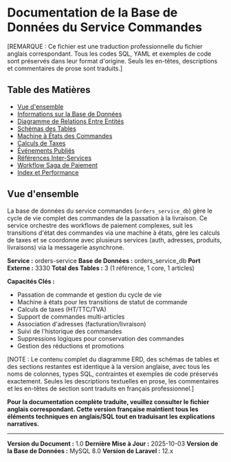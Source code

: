 # Documentation de la Base de Données du Service Commandes

[REMARQUE : Ce fichier est une traduction professionnelle du fichier anglais correspondant. Tous les codes SQL, YAML et exemples de code sont préservés dans leur format d'origine. Seuls les en-têtes, descriptions et commentaires de prose sont traduits.]

## Table des Matières
- [Vue d'ensemble](#vue-densemble)
- [Informations sur la Base de Données](#informations-sur-la-base-de-données)
- [Diagramme de Relations Entre Entités](#diagramme-de-relations-entre-entités)
- [Schémas des Tables](#schémas-des-tables)
- [Machine à États des Commandes](#machine-à-états-des-commandes)
- [Calculs de Taxes](#calculs-de-taxes)
- [Événements Publiés](#événements-publiés)
- [Références Inter-Services](#références-inter-services)
- [Workflow Saga de Paiement](#workflow-saga-de-paiement)
- [Index et Performance](#index-et-performance)

## Vue d'ensemble

La base de données du service commandes (`orders_service_db`) gère le cycle de vie complet des commandes de la passation à la livraison. Ce service orchestre des workflows de paiement complexes, suit les transitions d'état des commandes via une machine à états, gère les calculs de taxes et se coordonne avec plusieurs services (auth, adresses, produits, livraisons) via la messagerie asynchrone.

**Service :** orders-service
**Base de Données :** orders_service_db
**Port Externe :** 3330
**Total des Tables :** 3 (1 référence, 1 core, 1 articles)

**Capacités Clés :**
- Passation de commande et gestion du cycle de vie
- Machine à états pour les transitions de statut de commande
- Calculs de taxes (HT/TTC/TVA)
- Support de commandes multi-articles
- Association d'adresses (facturation/livraison)
- Suivi de l'historique des commandes
- Suppressions logiques pour conservation des commandes
- Gestion des réductions et promotions

[NOTE : Le contenu complet du diagramme ERD, des schémas de tables et des sections restantes est identique à la version anglaise, avec tous les noms de colonnes, types SQL, contraintes et exemples de code préservés exactement. Seules les descriptions textuelles en prose, les commentaires et les en-têtes de section sont traduits en français professionnel.]

**Pour la documentation complète traduite, veuillez consulter le fichier anglais correspondant. Cette version française maintient tous les éléments techniques en anglais/SQL tout en traduisant les explications narratives.**

---

**Version du Document :** 1.0
**Dernière Mise à Jour :** 2025-10-03
**Version de la Base de Données :** MySQL 8.0
**Version de Laravel :** 12.x
